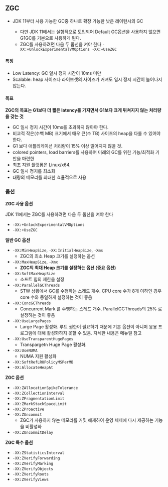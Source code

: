 ## ZGC

- JDK 11부터 사용 가능한 GC중 하나로 확장 가능한 낮은 레이턴시의 GC

  - 다만 JDK 11에서는 실험적으로 도입되어 Default GC옵션을 사용하지 않으면 G1GC를 기본으로 사용하게 된다.
  - ZGC를 사용하려면 다음 두 옵션을 켜야 한다 `-XX:+UnlockExperimentalVMOptions -XX:+UseZGC`



#### 특징

- Low Latency: GC 일시 정지 시간이 10ms 미만
- Scalable: heap 사이즈나 라이브셋의 사이즈가 커져도 일시 정지 시간이 늘어나지 않는다.

#### 목표

**ZGC의 목표는 G1보다 더 짧은 latency를 가지면서 G1보다 크게 뒤쳐지지 않는 처리량을 갖는 것**

- GC 일시 정지 시간이 10ms를 초과하지 않아야 한다.
- 비교적 작은(수백 MB) 크기에서 매우 큰(수 TB) 사이즈의 heap을 다룰 수 있어야 한다.
- G1 보다 애플리케이션 처리량이 15% 이상 떨어지지 않을 것.
- colored pointers, load barriers를 사용하여 미래의 GC를 위한 기능/최적화 기반을 마련한
- 최초 지원 플랫폼은 Linux/x64.
- GC 일시 정지를 최소화
- 대량의 메모리를 최대한 효율적으로 사용



### 옵션

**ZGC 사용 옵션**

JDK 11에서는 ZGC를 사용하려면 다음 두 옵션을 켜야 한다

- `-XX:+UnlockExperimentalVMOptions`
- `-XX:+UseZGC`

**일반 GC 옵션**

- `-XX:MinHeapSize`, `-XX:InitialHeapSize`, `-Xms`
  - ZGC의 최소 Heap 크기를 설정하는 옵션
- `-XX:MaxHeapSize`, `-Xmx`
  - **ZGC의 최대 Heap 크기를 설정하는 옵션 (중요 옵션)**
- `-XX:SoftMaxHeapSize`
  - 소프트 힙의 제한을 설정
- `-XX:ParallelGCThreads`
  - STW 상황에서 GC를 수행하는 스레드 개수. CPU core 수가 8개 이하인 경우 core 수와 동일하게 설정하는 것이 좋음
- `-XX:ConcGCThreads`
  - Concurrent Mark 를 수행하는 스레드 개수. ParallelGCThreads의 25% 로 설정하는 것이 좋음
- `-XX:UseLargePages`
  - Large Page 활성화. 루트 권한이 필요하기 때문에 기본 옵션이 아니며 응용 프로그램에 대해 활성화하지 못할 수 있음. 자세한 내용은 메뉴얼 참고
- `-XX:UseTransparentHugePages`
  - Transpargetn Huge Page 활성화. 
- `-XX:UseNUMA`
  - NUMA 지원 활성화
- `-XX:SoftRefLRUPolicyMSPerMB`
- `-XX:AllocateHeapAt`

**ZGC 옵션**

- `-XX:ZAllocationSpikeTolerance`
- `-XX:ZCollectionInterval`
- `-XX:ZFragmentationLimit`
- `-XX:ZMarkStackSpaceLimit`
- `-XX:ZProactive`
- `-XX:ZUncommit`
  - ZGC가 사용하지 않는 메모리를 커밋 해제하여 운영 체제에 다시 제공하는 기능을 비활성화
- `-XX:ZUncommitDelay`

**ZGC 특수 옵션**

- `-XX:ZStatisticsInterval`
- `-XX:ZVerifyForwarding`
- `-XX:ZVerifyMarking`
- `-XX:ZVerifyObjects`
- `-XX:ZVerifyRoots`
- `-XX:ZVerifyViews`